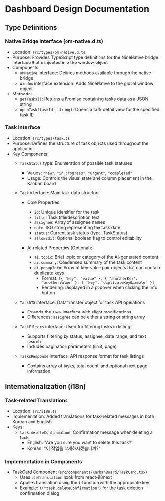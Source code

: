 # Dashboard Design Documentation

## Type Definitions

### Native Bridge Interface (om-native.d.ts)
- Location: `src/types/om-native.d.ts`
- Purpose: Provides TypeScript type definitions for the NineNative bridge interface that's injected into the window object
- Components:
  - `OMNative` interface: Defines methods available through the native bridge
  - `Window` interface extension: Adds NineNative to the global window object
- Methods:
  - `getTasks()`: Returns a Promise containing tasks data as a JSON string
  - `openTask(taskId: string)`: Opens a task detail view for the specified task ID

### Task Interface
- Location: `src/types/task.ts`
- Purpose: Defines the structure of task objects used throughout the application
- Key Components:
  - `TaskStatus` type: Enumeration of possible task statuses
    - Values: `"new"`, `"in_progress"`, `"urgent"`, `"completed"`
    - Usage: Controls the visual state and column placement in the Kanban board
  
  - `Task` interface: Main task data structure
    - Core Properties:
      - `id`: Unique identifier for the task
      - `title`: Task title/description text
      - `assignee`: Array of assignee names
      - `date`: ISO string representing the task date
      - `status`: Current task status (type: TaskStatus)
      - `allowEdit`: Optional boolean flag to control editability
    
    - AI-related Properties (Optional):
      - `ai.topic`: Brief topic or category of the AI-generated content
      - `ai.summary`: Condensed summary of the task content
      - `ai.popupInfo`: Array of key-value pair objects that can contain duplicate keys
        - Format: `[{ "key": "value" }, { "anotherKey": "anotherValue" }, { "key": "duplicateKeyExample" }]`
        - Rendering: Displayed in a popover when clicking the info button
  
  - `TaskDTO` interface: Data transfer object for task API operations
    - Extends the `Task` interface with slight modifications
    - Differences: `assignee` can be either a string or string array
  
  - `TaskFilters` interface: Used for filtering tasks in listings
    - Supports filtering by status, assignee, date range, and text search
    - Includes pagination parameters (limit, page)
  
  - `TasksResponse` interface: API response format for task listings
    - Contains array of tasks, total count, and optional next page information

## Internationalization (i18n)

### Task-related Translations
- Location: `src/i18n.ts`
- Implementation: Added translations for task-related messages in both Korean and English
- Keys:
  - `task.deleteConfirmation`: Confirmation message when deleting a task
    - English: "Are you sure you want to delete this task?"
    - Korean: "이 작업을 삭제하시겠습니까?"

### Implementation in Components
- TaskCard Component (`src/components/KanbanBoard/TaskCard.tsx`)
  - Uses `useTranslation` hook from react-i18next
  - Applies translation using the `t` function with the appropriate key
  - Example: `t("task.deleteConfirmation")` for the task deletion confirmation dialog
